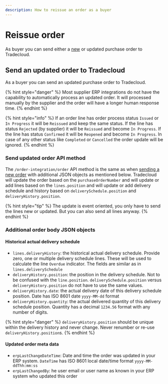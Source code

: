 ```yaml
---
description: How to reissue an order as a buyer
---
```


# Reissue order

As buyer you can send either a [new](issue.md) or updated purchase order to Tradecloud.

## Send an updated order to Tradecloud

As a buyer you can send an updated purchase order to Tradecloud.

{% hint style="danger" %}
Most supplier ERP integrations do not have the capability to automatically process an updated order. It will processed manually by the supplier and the order will have a longer human response time.
{% endhint %}

{% hint style="info" %}
If an order line has order process status `Issued` or `In Progress` it will be `Reissued` and keep the same status.
If the line has status `Rejected` (by supplier) it will be `Reissued` and become `In Progress`.
If the line has status `Confirmed` it will be `Reopened` and become `In Progress`.
In case of any other status like `Completed` or `Cancelled` the order update will be ignored.
{% endhint %}

### Send updated order API method

The `/order-integration/order` API method is the same as when [sending a new order](issue.md) with additional JSON objects as mentioned below. Tradecloud will update the order based on the `purchaseOrderNumber` and will update or add lines based on the `lines.position` and will update or add delivery schedule and history based on `deliverySchedule.position` and `deliveryHistory.position`.

{% hint style="tip" %}
The update is event oriented, you only have to send the lines new or updated. But you can also send all lines anyway.
{% endhint %}

### Additional order body JSON objects

#### Historical actual delivery schedule

- `lines.deliveryHistory`: the historical actual delivery schedule. Provide zero, one or multiple delivery schedule lines. These will be used to calculate the line `Overdue` indicator. The fields are similar as in `lines.deliverySchedule`
- `deliveryHistory.position`: the position in the delivery schedule. Not to be confused with the `line.position`. `deliverySchedule.position` versus `deliveryHistory.position` do not have to use the same values.
- `deliveryHistory.date`: the actual delivery date of this delivery schedule position. Date has ISO 8601 date `yyyy-MM-dd` format
- `deliveryHistory.quantity`: the actual delivered quantity of this delivery schedule position. Quantity has a decimal `1234.56` format with any number of digits.

{% hint style="danger" %}
`deliveryHistory.position` should be unique within the delivery history and never change.
Never renumber or re-use `deliveryHistory.position`s.
{% endhint %}

#### Updated order meta data

- `erpLastChangeDateTime`: Date and time the order was updated in your ERP system. `DateTime` has ISO 8601 local date/time format `yyyy-MM-ddThh:mm:ss`
- `erpLastChangedBy`: he user email or user name as known in your ERP system who updated this order
